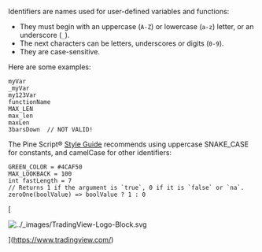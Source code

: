 Identifiers are names used for user-defined variables and functions:

*   They must begin with an uppercase (`A-Z`) or lowercase (`a-z`) letter, or an underscore (`_`).
*   The next characters can be letters, underscores or digits (`0-9`).
*   They are case-sensitive.

Here are some examples:

```
myVar
_myVar
my123Var
functionName
MAX_LEN
max_len
maxLen
3barsDown  // NOT VALID!

```


The Pine Script® [Style Guide](https://tradingview.com/pine-script-docs/en/v5/writing/Style_guide.html#pagestyleguide) recommends using uppercase SNAKE\_CASE for constants, and camelCase for other identifiers:

```
GREEN_COLOR = #4CAF50
MAX_LOOKBACK = 100
int fastLength = 7
// Returns 1 if the argument is `true`, 0 if it is `false` or `na`.
zeroOne(boolValue) => boolValue ? 1 : 0

```


[

![../_images/TradingView-Logo-Block.svg](https://tradingview.com/pine-script-docs/en/v5/_images/TradingView-Logo-Block.svg)

](https://www.tradingview.com/)